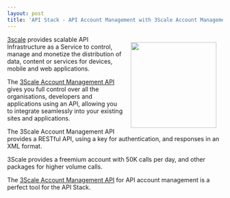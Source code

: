 ```yaml
---
layout: post
title: 'API Stack - API Account Management with 3Scale Account Management API '
---
```

<p><a href="http://www.3scale.net/"><img style="padding: 15px;" src="http://kinlane-productions.s3.amazonaws.com/api-service-providers/3scale-logo.jpg" alt="" width="200" align="right" /></a></p>
<p><a title="3Scale" href="http://www.3scale.net/">3scale</a> provides scalable API Infrastructure as a Service to control, manage and monetize the distribution of data, content or services for devices, mobile and web applications.</p>
<p>The <a title="3Scale Account Management API" href="http://www.3scale.net/support/account-management-api">3Scale Account Management API</a> gives you full control over all the organisations, developers and applications using an API, allowing you to integrate seamlessly into your existing sites and applications.</p>
<p>The 3Scale Account Management API provides a RESTful API, using a key for authentication, and responses in an XML format.</p>
<p>3Scale provides a freemium account with 50K calls per day, and other packages for higher volume calls.</p>
<p>The <a title="3Scale Account Management API" href="http://www.3scale.net/support/account-management-api">3Scale Account Management API</a> for API account management is a perfect tool for the API Stack.</p>